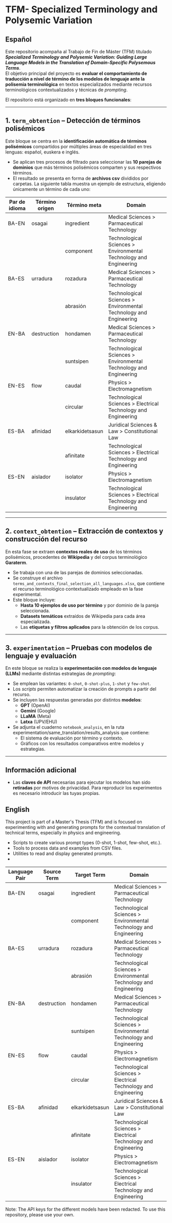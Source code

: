 # TFM- Specialized Terminology and Polysemic Variation

## Español

Este repositorio acompaña al Trabajo de Fin de Máster (TFM) titulado  
_**Specialized Terminology and Polysemic Variation: Guiding Large Language Models in the Translation of Domain-Specific Polysemous Terms**_.  
El objetivo principal del proyecto es **evaluar el comportamiento de traducción a nivel de término de los modelos de lenguaje ante la polisemia terminológica** en textos especializados mediante recursos terminológicos contextualizados y técnicas de *prompting*.

El repositorio está organizado en **tres bloques funcionales**:

---

## 1. `term_obtention` – Detección de términos polisémicos

Este bloque se centra en la **identificación automática de términos polisémicos** compartidos por múltiples áreas de especialidad en tres lenguas: español, euskera e inglés.

- Se aplican tres procesos de filtrado para seleccionar las **10 parejas de dominios** que más términos polisémicos comparten y sus respectivos términos.
- El resultado se presenta en forma de **archivos csv** divididos por carpetas. La siguiente tabla muestra un ejemplo de estructura, eligiendo únicamente un término de cada uno:
  
| Par de idioma | Término origen | Término meta    | Domain                                                            |
|---------------|----------------|-----------------|-------------------------------------------------------------------|
| BA-EN         | osagai         | ingredient      | Medical Sciences > Parmaceutical Technology                       |
|               |                | component       | Technological Sciences > Environmental Technology and Engineering |
| BA-ES         | urradura       | rozadura        | Medical Sciences > Parmaceutical Technology                       |
|               |                | abrasión        | Technological Sciences > Environmental Technology and Engineering |
| EN-BA         | destruction    | hondamen        | Medical Sciences > Parmaceutical Technology                       |
|               |                | suntsipen       | Technological Sciences > Environmental Technology and Engineering |
| EN-ES         | flow           | caudal          | Physics > Electromagnetism                                        |
|               |                | circular        | Technological Sciences > Electrical Technology and Engineering    |
| ES-BA         | afinidad       | elkarkidetsasun | Juridical Sciences & Law > Constitutional Law                     |
|               |                | afinitate       | Technological Sciences > Electrical Technology and Engineering    |
| ES-EN         | aislador       | isolator        | Physics > Electromagnetism                                        |
|               |                | insulator       | Technological Sciences > Electrical Technology and Engineering    |
---

## 2. `context_obtention` – Extracción de contextos y construcción del recurso

En esta fase se extraen **contextos reales de uso** de los términos polisémicos, procedentes de **Wikipedia** y del corpus terminológico **Garaterm**.

- Se trabaja con una de las parejas de dominios seleccionadas.
- Se construye el archivo `terms_and_contexts_final_selection_all_languages.xlsx`, que contiene el recurso terminológico contextualizado empleado en la fase experimental.
- Este bloque incluye:
  - **Hasta 10 ejemplos de uso por término** y por dominio de la pareja seleccionada.
  - **Datasets temáticos** extraídos de Wikipedia para cada área especializada.
  - Las **etiquetas y filtros aplicados** para la obtención de los corpus.

---

## 3. `experimentation` – Pruebas con modelos de lenguaje y evaluación

En este bloque se realiza la **experimentación con modelos de lenguaje (LLMs)** mediante distintas estrategias de *prompting*:

- Se emplean las variantes: `0-shot`, `0-shot-plus`, `1-shot` y `few-shot`.
- Los *scripts* permiten automatizar la creación de prompts a partir del recurso.
- Se incluyen las respuestas generadas por distintos **modelos**:
  - **GPT** (OpenAI)
  - **Gemini** (Google)
  - **LLaMA** (Meta)
  - **Latxa** (UPV/EHU)
- Se adjunta el cuaderno `notebook_analysis`, en la ruta experimentation/same_translation/results_analysis que contiene:
  - El sistema de evaluación por término y contexto.
  - Gráficos con los resultados comparativos entre modelos y estrategias.

---

## Información adicional

- Las **claves de API** necesarias para ejecutar los modelos han sido **retiradas** por motivos de privacidad. Para reproducir los experimentos es necesario introducir las tuyas propias.

## English

This project is part of a Master's Thesis (TFM) and is focused on experimenting with and generating prompts for the contextual translation of technical terms, especially in physics and engineering.

- Scripts to create various prompt types (0-shot, 1-shot, few-shot, etc.).
- Tools to process data and examples from CSV files.
- Utilities to read and display generated prompts.
- 
| Language Pair | Source Term | Target Term     | Domain                                                            |
|---------------|-------------|-----------------|-------------------------------------------------------------------|
| BA-EN         | osagai      | ingredient      | Medical Sciences > Parmaceutical Technology                       |
|               |             | component       | Technological Sciences > Environmental Technology and Engineering |
| BA-ES         | urradura    | rozadura        | Medical Sciences > Parmaceutical Technology                       |
|               |             | abrasión        | Technological Sciences > Environmental Technology and Engineering |
| EN-BA         | destruction | hondamen        | Medical Sciences > Parmaceutical Technology                       |
|               |             | suntsipen       | Technological Sciences > Environmental Technology and Engineering |
| EN-ES         | flow        | caudal          | Physics > Electromagnetism                                        |
|               |             | circular        | Technological Sciences > Electrical Technology and Engineering    |
| ES-BA         | afinidad    | elkarkidetsasun | Juridical Sciences & Law > Constitutional Law                     |
|               |             | afinitate       | Technological Sciences > Electrical Technology and Engineering    |
| ES-EN         | aislador    | isolator        | Physics > Electromagnetism                                        |
|               |             | insulator       | Technological Sciences > Electrical Technology and Engineering    |

Note: The API keys for the different models have been redacted. To use this repository, please use your own.
